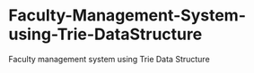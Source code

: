 # Faculty-Management-System-using-Trie-DataStructure
Faculty management system using Trie Data Structure
